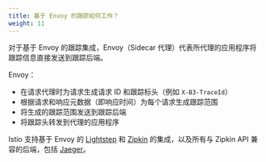 ```yaml
---
title: 基于 Envoy 的跟踪如何工作？
weight: 11
---
```


对于基于 Envoy 的跟踪集成，Envoy（Sidecar 代理）代表所代理的应用程序将跟踪信息直接发送到跟踪后端。

Envoy：

- 在请求代理时为请求生成请求 ID 和跟踪标头（例如 `X-B3-TraceId`）
- 根据请求和响应元数据（即响应时间）为每个请求生成跟踪范围
- 将生成的跟踪范围发送到跟踪后端
- 将跟踪头转发到代理的应用程序

Istio 支持基于 Envoy 的 [Lightstep](/zh/docs/tasks/observability/distributed-tracing/lightstep/) 和 [Zipkin](/zh/docs/tasks/observability/distributed-tracing/zipkin/) 的集成，以及所有与 Zipkin API 兼容的后端，包括 [Jaeger](/zh/docs/tasks/observability/distributed-tracing/jaeger/)。
